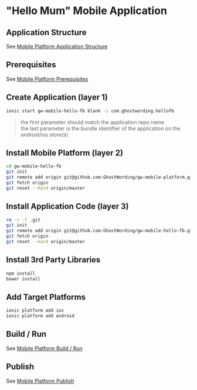 "Hello Mum" Mobile Application
==============================

Application Structure
---------------------

See [Mobile Platform Application Structure](https://github.com/GhostWording/gw-mobile-platform#application-structure)

Prerequisites
-------------

See [Mobile Platform Prerequisites](https://github.com/GhostWording/gw-mobile-platform#prerequisites)

Create Application (layer 1)
----------------------------

```sh
ionic start gw-mobile-hello-fb blank -i com.ghostwording.hellofb
```
> the first parameter should match the application repo name  
> the last parameter is the bundle identifier of the application on the android/ios store(s)

Install Mobile Platform (layer 2)
---------------------------------

```sh
cd gw-mobile-hello-fb 
git init
git remote add origin git@github.com:GhostWording/gw-mobile-platform.git
git fetch origin
git reset --hard origin/master
```

Install Application Code (layer 3)
----------------------------------

```sh
rm -r -f .git
git init
git remote add origin git@github.com:GhostWording/gw-mobile-hello-fb.git
git fetch origin
git reset --hard origin/master
```

Install 3rd Party Libraries
---------------------------

```sh
npm install
bower install
```

Add Target Platforms
--------------------

```sh
ionic platform add ios
ionic platform add android
```

Build / Run
-----------

See [Mobile Platform Build / Run](https://github.com/GhostWording/gw-mobile-platform#build--run)

Publish
-------

See [Mobile Platform Publish](https://github.com/GhostWording/gw-mobile-platform#publish)
